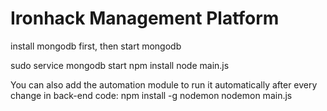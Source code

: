 Ironhack Management Platform
===============
install mongodb first, then start mongodb

sudo service mongodb start
npm install
node main.js

You can also add the automation module to run it automatically after every change in back-end code:
npm install -g nodemon
nodemon main.js




